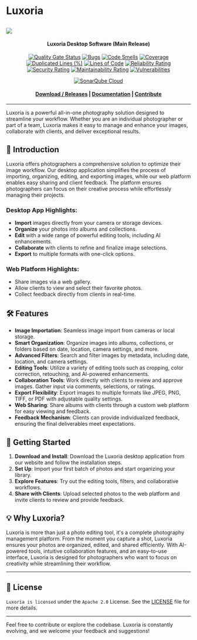 # Luxoria

<image src="./docs/.assets/Luxoria_logo.png"></image>
----------------  

<div align="center">
<h4 align="center">
  Luxoria Desktop Software (Main Release)
</h4>

[![Quality Gate Status](https://sonarcloud.io/api/project_badges/measure?project=LuxoriaSoft_Luxoria&metric=alert_status)](https://sonarcloud.io/summary/new_code?id=LuxoriaSoft_Luxoria)
[![Bugs](https://sonarcloud.io/api/project_badges/measure?project=LuxoriaSoft_Luxoria&metric=bugs)](https://sonarcloud.io/summary/new_code?id=LuxoriaSoft_Luxoria)
[![Code Smells](https://sonarcloud.io/api/project_badges/measure?project=LuxoriaSoft_Luxoria&metric=code_smells)](https://sonarcloud.io/summary/new_code?id=LuxoriaSoft_Luxoria)
[![Coverage](https://sonarcloud.io/api/project_badges/measure?project=LuxoriaSoft_Luxoria&metric=coverage)](https://sonarcloud.io/summary/new_code?id=LuxoriaSoft_Luxoria)
[![Duplicated Lines (%)](https://sonarcloud.io/api/project_badges/measure?project=LuxoriaSoft_Luxoria&metric=duplicated_lines_density)](https://sonarcloud.io/summary/new_code?id=LuxoriaSoft_Luxoria)
[![Lines of Code](https://sonarcloud.io/api/project_badges/measure?project=LuxoriaSoft_Luxoria&metric=ncloc)](https://sonarcloud.io/summary/new_code?id=LuxoriaSoft_Luxoria)
[![Reliability Rating](https://sonarcloud.io/api/project_badges/measure?project=LuxoriaSoft_Luxoria&metric=reliability_rating)](https://sonarcloud.io/summary/new_code?id=LuxoriaSoft_Luxoria)
[![Security Rating](https://sonarcloud.io/api/project_badges/measure?project=LuxoriaSoft_Luxoria&metric=security_rating)](https://sonarcloud.io/summary/new_code?id=LuxoriaSoft_Luxoria)
[![Maintainability Rating](https://sonarcloud.io/api/project_badges/measure?project=LuxoriaSoft_Luxoria&metric=sqale_rating)](https://sonarcloud.io/summary/new_code?id=LuxoriaSoft_Luxoria)
[![Vulnerabilities](https://sonarcloud.io/api/project_badges/measure?project=LuxoriaSoft_Luxoria&metric=vulnerabilities)](https://sonarcloud.io/summary/new_code?id=LuxoriaSoft_Luxoria)

</div>

<div align="center">

[![SonarQube Cloud](https://sonarcloud.io/images/project_badges/sonarcloud-dark.svg)](https://sonarcloud.io/summary/new_code?id=LuxoriaSoft_Luxoria)

</div>

<h4 align="center">
  <a href="https://github.com/Luxoria-EIP/Luxoria/releases">Download / Releases</a> |
  <a href="./docs">Documentation</a> |
  <a href="./docs/CONTRIBUTING.md">Contribute</a>
</h4>

----------------

Luxoria is a powerful all-in-one photography solution designed to streamline your workflow. Whether you are an individual photographer or part of a team, Luxoria makes it easy to manage and enhance your images, collaborate with clients, and deliver exceptional results.

## 📸 **Introduction**

Luxoria offers photographers a comprehensive solution to optimize their image workflow. Our desktop application simplifies the process of importing, organizing, editing, and exporting images, while our web platform enables easy sharing and client feedback. The platform ensures photographers can focus on their creative process while effortlessly managing their projects.

### **Desktop App Highlights**:
- **Import** images directly from your camera or storage devices.
- **Organize** your photos into albums and collections.
- **Edit** with a wide range of powerful editing tools, including AI enhancements.
- **Collaborate** with clients to refine and finalize image selections.
- **Export** to multiple formats with one-click options.

### **Web Platform Highlights**:
- Share images via a web gallery.
- Allow clients to view and select their favorite photos.
- Collect feedback directly from clients in real-time.

## 🛠️ **Features**

- **Image Importation**: Seamless image import from cameras or local storage.
- **Smart Organization**: Organize images into albums, collections, or folders based on date, location, camera settings, and more.
- **Advanced Filters**: Search and filter images by metadata, including date, location, and camera settings.
- **Editing Tools**: Utilize a variety of editing tools such as cropping, color correction, retouching, and AI-powered enhancements.
- **Collaboration Tools**: Work directly with clients to review and approve images. Gather input via comments, selections, or ratings.
- **Export Flexibility**: Export images to multiple formats like JPEG, PNG, TIFF, or PDF with adjustable quality settings.
- **Web Sharing**: Share albums with clients through a custom web platform for easy viewing and feedback.
- **Feedback Mechanism**: Clients can provide individualized feedback, ensuring the final deliverables meet expectations.

## 🚀 **Getting Started**

1. **Download and Install**: Download the Luxoria desktop application from our website and follow the installation steps.
2. **Set Up**: Import your first batch of photos and start organizing your library.
3. **Explore Features**: Try out the editing tools, filters, and collaborative workflows.
4. **Share with Clients**: Upload selected photos to the web platform and invite clients to review and provide feedback.

## 💡 **Why Luxoria?**

Luxoria is more than just a photo editing tool, it's a complete photography management platform. From the moment you capture a shot, Luxoria ensures your photos are organized, edited, and shared efficiently. With AI-powered tools, intuitive collaboration features, and an easy-to-use interface, Luxoria is designed for photographers who want to focus on creativity while streamlining their workflow.

---

## 📄 **License**

`Luxoria is licensed` under the `Apache 2.0` License. See the [LICENSE](./LICENSE.md) file for more details.

---

Feel free to contribute or explore the codebase. Luxoria is constantly evolving, and we welcome your feedback and suggestions!